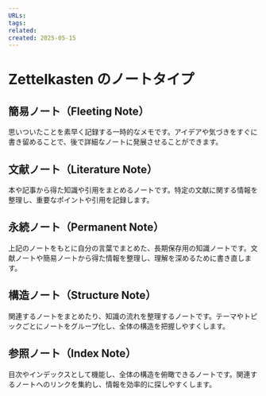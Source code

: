 ```yaml
---
URLs: 
tags: 
related: 
created: 2025-05-15
---
```


# Zettelkasten のノートタイプ

## 簡易ノート（Fleeting Note）
思いついたことを素早く記録する一時的なメモです。アイデアや気づきをすぐに書き留めることで、後で詳細なノートに発展させることができます。

## 文献ノート（Literature Note）
本や記事から得た知識や引用をまとめるノートです。特定の文献に関する情報を整理し、重要なポイントや引用を記録します。

## 永続ノート（Permanent Note）
上記のノートをもとに自分の言葉でまとめた、長期保存用の知識ノートです。文献ノートや簡易ノートから得た情報を整理し、理解を深めるために書き直します。

## 構造ノート（Structure Note）
関連するノートをまとめたり、知識の流れを整理するノートです。テーマやトピックごとにノートをグループ化し、全体の構造を把握しやすくします。

## 参照ノート（Index Note）
目次やインデックスとして機能し、全体の構造を俯瞰できるノートです。関連するノートへのリンクを集約し、情報を効率的に探しやすくします。

